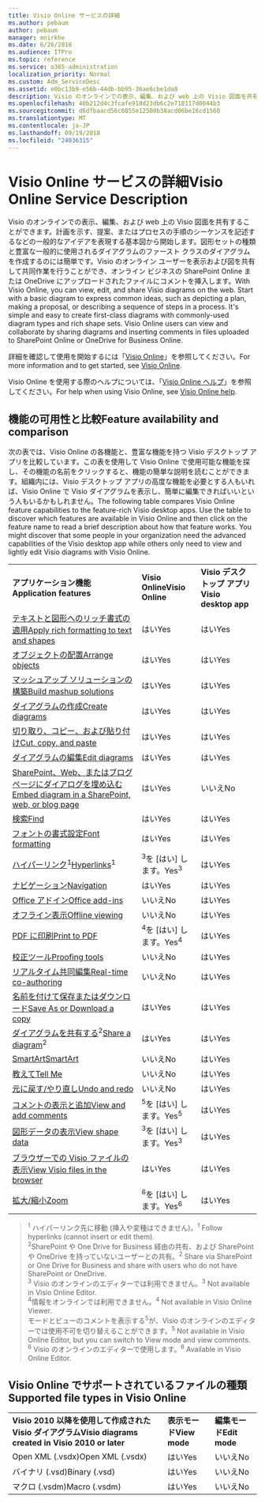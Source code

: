 ```yaml
---
title: Visio Online サービスの詳細
ms.author: pebaum
author: pebaum
manager: mnirkhe
ms.date: 6/26/2018
ms.audience: ITPro
ms.topic: reference
ms.service: o365-administration
localization_priority: Normal
ms.custom: Adm_ServiceDesc
ms.assetid: e0bc13b9-e56b-44db-bb95-36ae6cbe1da8
description: Visio のオンラインでの表示、編集、および web 上の Visio 図面を共有することができます。計画を示す、提案、またはプロセスの手順のシーケンスを記述するなどの一般的なアイデアを表現する基本図から開始します。図形セットの種類と豊富な一般的に使用されるダイアグラムのファースト クラスのダイアグラムを作成するのには簡単です。Visio のオンライン ユーザーを表示および図を共有して共同作業を行うことができ、オンライン ビジネスの SharePoint Online または OneDrive にアップロードされたファイルにコメントを挿入します。
ms.openlocfilehash: 40b212d4c3fcafe918d23db6c2e718117d0044b3
ms.sourcegitcommit: d6dfbaacd56c0855e12500b38acd06be16cd1560
ms.translationtype: MT
ms.contentlocale: ja-JP
ms.lasthandoff: 09/19/2018
ms.locfileid: "24036315"
---
```

# <a name="visio-online-service-description"></a><span data-ttu-id="92f76-106">Visio Online サービスの詳細</span><span class="sxs-lookup"><span data-stu-id="92f76-106">Visio Online Service Description</span></span>

<span data-ttu-id="92f76-p102">Visio のオンラインでの表示、編集、および web 上の Visio 図面を共有することができます。計画を示す、提案、またはプロセスの手順のシーケンスを記述するなどの一般的なアイデアを表現する基本図から開始します。図形セットの種類と豊富な一般的に使用されるダイアグラムのファースト クラスのダイアグラムを作成するのには簡単です。Visio のオンライン ユーザーを表示および図を共有して共同作業を行うことができ、オンライン ビジネスの SharePoint Online または OneDrive にアップロードされたファイルにコメントを挿入します。</span><span class="sxs-lookup"><span data-stu-id="92f76-p102">With Visio Online, you can view, edit, and share Visio diagrams on the web. Start with a basic diagram to express common ideas, such as depicting a plan, making a proposal, or describing a sequence of steps in a process. It's simple and easy to create first-class diagrams with commonly-used diagram types and rich shape sets. Visio Online users can view and collaborate by sharing diagrams and inserting comments in files uploaded to SharePoint Online or OneDrive for Business Online.</span></span>
  
<span data-ttu-id="92f76-111">詳細を確認して使用を開始するには「[Visio Online](https://products.office.com/en-US/visio/visio-online)」を参照してください。</span><span class="sxs-lookup"><span data-stu-id="92f76-111">For more information and to get started, see [Visio Online](https://products.office.com/en-US/visio/visio-online).</span></span>
  
<span data-ttu-id="92f76-112">Visio Online を使用する際のヘルプについては、「[Visio Online ヘルプ](https://go.microsoft.com/fwlink/?linkid=855982)」を参照してください。</span><span class="sxs-lookup"><span data-stu-id="92f76-112">For help when using Visio Online, see [Visio Online help](https://go.microsoft.com/fwlink/?linkid=855982).</span></span>
  
## <a name="feature-availability-and-comparison"></a><span data-ttu-id="92f76-113">機能の可用性と比較</span><span class="sxs-lookup"><span data-stu-id="92f76-113">Feature availability and comparison</span></span>

<span data-ttu-id="92f76-p103">次の表では、Visio Online の各機能と、豊富な機能を持つ Visio デスクトップ アプリを比較しています。この表を使用して Visio Online で使用可能な機能を探し、その機能の名前をクリックすると、機能の簡単な説明を読むことができます。組織内には、Visio デスクトップ アプリの高度な機能を必要とする人もいれば、Visio Online で Visio ダイアグラムを表示し、簡単に編集できればいいという人もいるかもしれません。</span><span class="sxs-lookup"><span data-stu-id="92f76-p103">The following table compares Visio Online feature capabilities to the feature-rich Visio desktop apps. Use the table to discover which features are available in Visio Online and then click on the feature name to read a brief description about how that feature works. You might discover that some people in your organization need the advanced capabilities of the Visio desktop app while others only need to view and lightly edit Visio diagrams with Visio Online.</span></span> 
  
||||
|:-----|:-----|:-----|
|<span data-ttu-id="92f76-117">**アプリケーション機能**</span><span class="sxs-lookup"><span data-stu-id="92f76-117">**Application features**</span></span> <br/> |<span data-ttu-id="92f76-118">**Visio Online**</span><span class="sxs-lookup"><span data-stu-id="92f76-118">**Visio Online**</span></span> <br/> |<span data-ttu-id="92f76-119">**Visio デスクトップ アプリ**</span><span class="sxs-lookup"><span data-stu-id="92f76-119">**Visio desktop app**</span></span> <br/> |
|[<span data-ttu-id="92f76-120">テキストと図形へのリッチ書式の適用</span><span class="sxs-lookup"><span data-stu-id="92f76-120">Apply rich formatting to text and shapes</span></span>](visio-online.md#BM_1) <br/> |<span data-ttu-id="92f76-121">はい</span><span class="sxs-lookup"><span data-stu-id="92f76-121">Yes</span></span>  <br/> |<span data-ttu-id="92f76-122">はい</span><span class="sxs-lookup"><span data-stu-id="92f76-122">Yes</span></span>  <br/> |
|[<span data-ttu-id="92f76-123">オブジェクトの配置</span><span class="sxs-lookup"><span data-stu-id="92f76-123">Arrange objects</span></span>](visio-online.md#BM_2) <br/> |<span data-ttu-id="92f76-124">はい</span><span class="sxs-lookup"><span data-stu-id="92f76-124">Yes</span></span>  <br/> |<span data-ttu-id="92f76-125">はい</span><span class="sxs-lookup"><span data-stu-id="92f76-125">Yes</span></span>  <br/> |
|[<span data-ttu-id="92f76-126">マッシュアップ ソリューションの構築</span><span class="sxs-lookup"><span data-stu-id="92f76-126">Build mashup solutions</span></span>](visio-online.md#BM_3) <br/> |<span data-ttu-id="92f76-127">はい</span><span class="sxs-lookup"><span data-stu-id="92f76-127">Yes</span></span>  <br/> |<span data-ttu-id="92f76-128">はい</span><span class="sxs-lookup"><span data-stu-id="92f76-128">Yes</span></span>  <br/> |
|[<span data-ttu-id="92f76-129">ダイアグラムの作成</span><span class="sxs-lookup"><span data-stu-id="92f76-129">Create diagrams</span></span>](visio-online.md#BM_4) <br/> |<span data-ttu-id="92f76-130">はい</span><span class="sxs-lookup"><span data-stu-id="92f76-130">Yes</span></span>  <br/> |<span data-ttu-id="92f76-131">はい</span><span class="sxs-lookup"><span data-stu-id="92f76-131">Yes</span></span>  <br/> |
|[<span data-ttu-id="92f76-132">切り取り、コピー、および貼り付け</span><span class="sxs-lookup"><span data-stu-id="92f76-132">Cut, copy, and paste</span></span>](visio-online.md#BM_5) <br/> |<span data-ttu-id="92f76-133">はい</span><span class="sxs-lookup"><span data-stu-id="92f76-133">Yes</span></span>  <br/> |<span data-ttu-id="92f76-134">はい</span><span class="sxs-lookup"><span data-stu-id="92f76-134">Yes</span></span>  <br/> |
|[<span data-ttu-id="92f76-135">ダイアグラムの編集</span><span class="sxs-lookup"><span data-stu-id="92f76-135">Edit diagrams</span></span>](visio-online.md#BM_6) <br/> |<span data-ttu-id="92f76-136">はい</span><span class="sxs-lookup"><span data-stu-id="92f76-136">Yes</span></span>  <br/> |<span data-ttu-id="92f76-137">はい</span><span class="sxs-lookup"><span data-stu-id="92f76-137">Yes</span></span>  <br/> |
|[<span data-ttu-id="92f76-138">SharePoint、Web、またはブログ ページにダイアログを埋め込む</span><span class="sxs-lookup"><span data-stu-id="92f76-138">Embed diagram in a SharePoint, web, or blog page</span></span>](visio-online.md#BM_7) <br/> |<span data-ttu-id="92f76-139">はい</span><span class="sxs-lookup"><span data-stu-id="92f76-139">Yes</span></span>  <br/> |<span data-ttu-id="92f76-140">いいえ</span><span class="sxs-lookup"><span data-stu-id="92f76-140">No</span></span>  <br/> |
|[<span data-ttu-id="92f76-141">検索</span><span class="sxs-lookup"><span data-stu-id="92f76-141">Find</span></span>](visio-online.md#BM_8) <br/> |<span data-ttu-id="92f76-142">はい</span><span class="sxs-lookup"><span data-stu-id="92f76-142">Yes</span></span>  <br/> |<span data-ttu-id="92f76-143">はい</span><span class="sxs-lookup"><span data-stu-id="92f76-143">Yes</span></span>  <br/> |
|[<span data-ttu-id="92f76-144">フォントの書式設定</span><span class="sxs-lookup"><span data-stu-id="92f76-144">Font formatting</span></span>](visio-online.md#BM_9) <br/> |<span data-ttu-id="92f76-145">はい</span><span class="sxs-lookup"><span data-stu-id="92f76-145">Yes</span></span>  <br/> |<span data-ttu-id="92f76-146">はい</span><span class="sxs-lookup"><span data-stu-id="92f76-146">Yes</span></span>  <br/> |
|<span data-ttu-id="92f76-147">[ハイパーリンク](visio-online.md#BM_10)<sup>1</sup></span><span class="sxs-lookup"><span data-stu-id="92f76-147">[Hyperlinks](visio-online.md#BM_10)<sup>1</sup></span></span> <br/> |<span data-ttu-id="92f76-148"><sup>3</sup>を [はい] します。</span><span class="sxs-lookup"><span data-stu-id="92f76-148">Yes<sup>3</sup></span></span> <br/> |<span data-ttu-id="92f76-149">はい</span><span class="sxs-lookup"><span data-stu-id="92f76-149">Yes</span></span>  <br/> |
|[<span data-ttu-id="92f76-150">ナビゲーション</span><span class="sxs-lookup"><span data-stu-id="92f76-150">Navigation</span></span>](visio-online.md#BM_11) <br/> |<span data-ttu-id="92f76-151">はい</span><span class="sxs-lookup"><span data-stu-id="92f76-151">Yes</span></span>  <br/> |<span data-ttu-id="92f76-152">はい</span><span class="sxs-lookup"><span data-stu-id="92f76-152">Yes</span></span>  <br/> |
|[<span data-ttu-id="92f76-153">Office アドイン</span><span class="sxs-lookup"><span data-stu-id="92f76-153">Office add-ins</span></span>](visio-online.md#BM_12) <br/> |<span data-ttu-id="92f76-154">いいえ</span><span class="sxs-lookup"><span data-stu-id="92f76-154">No</span></span>  <br/> |<span data-ttu-id="92f76-155">はい</span><span class="sxs-lookup"><span data-stu-id="92f76-155">Yes</span></span>  <br/> |
|[<span data-ttu-id="92f76-156">オフライン表示</span><span class="sxs-lookup"><span data-stu-id="92f76-156">Offline viewing</span></span>](visio-online.md#BM_13) <br/> |<span data-ttu-id="92f76-157">いいえ</span><span class="sxs-lookup"><span data-stu-id="92f76-157">No</span></span>  <br/> |<span data-ttu-id="92f76-158">はい</span><span class="sxs-lookup"><span data-stu-id="92f76-158">Yes</span></span>  <br/> |
|[<span data-ttu-id="92f76-159">PDF に印刷</span><span class="sxs-lookup"><span data-stu-id="92f76-159">Print to PDF </span></span>](visio-online.md#BM_14) <br/> |<span data-ttu-id="92f76-160"><sup>4</sup>を [はい] します。</span><span class="sxs-lookup"><span data-stu-id="92f76-160">Yes<sup>4</sup></span></span> <br/> |<span data-ttu-id="92f76-161">はい</span><span class="sxs-lookup"><span data-stu-id="92f76-161">Yes</span></span>  <br/> |
|[<span data-ttu-id="92f76-162">校正ツール</span><span class="sxs-lookup"><span data-stu-id="92f76-162">Proofing tools</span></span>](visio-online.md#BM_15) <br/> |<span data-ttu-id="92f76-163">いいえ</span><span class="sxs-lookup"><span data-stu-id="92f76-163">No</span></span>  <br/> |<span data-ttu-id="92f76-164">はい</span><span class="sxs-lookup"><span data-stu-id="92f76-164">Yes</span></span>  <br/> |
|[<span data-ttu-id="92f76-165">リアルタイム共同編集</span><span class="sxs-lookup"><span data-stu-id="92f76-165">Real-time co-authoring</span></span>](visio-online.md#BM_16) <br/> |<span data-ttu-id="92f76-166">いいえ</span><span class="sxs-lookup"><span data-stu-id="92f76-166">No</span></span>  <br/> |<span data-ttu-id="92f76-167">はい</span><span class="sxs-lookup"><span data-stu-id="92f76-167">Yes</span></span>  <br/> |
|[<span data-ttu-id="92f76-168">名前を付けて保存またはダウンロード</span><span class="sxs-lookup"><span data-stu-id="92f76-168">Save As or Download a copy</span></span>](visio-online.md#BM_17) <br/> |<span data-ttu-id="92f76-169">はい</span><span class="sxs-lookup"><span data-stu-id="92f76-169">Yes</span></span>  <br/> |<span data-ttu-id="92f76-170">はい</span><span class="sxs-lookup"><span data-stu-id="92f76-170">Yes</span></span>  <br/> |
|<span data-ttu-id="92f76-171">[ダイアグラムを共有する](visio-online.md#BM_18)<sup>2</sup></span><span class="sxs-lookup"><span data-stu-id="92f76-171">[Share a diagram](visio-online.md#BM_18)<sup>2</sup></span></span> <br/> |<span data-ttu-id="92f76-172">はい</span><span class="sxs-lookup"><span data-stu-id="92f76-172">Yes</span></span>  <br/> |<span data-ttu-id="92f76-173">はい</span><span class="sxs-lookup"><span data-stu-id="92f76-173">Yes</span></span>  <br/> |
|[<span data-ttu-id="92f76-174">SmartArt</span><span class="sxs-lookup"><span data-stu-id="92f76-174">SmartArt</span></span>](visio-online.md#BM_19) <br/> |<span data-ttu-id="92f76-175">いいえ</span><span class="sxs-lookup"><span data-stu-id="92f76-175">No</span></span>  <br/> |<span data-ttu-id="92f76-176">はい</span><span class="sxs-lookup"><span data-stu-id="92f76-176">Yes</span></span>  <br/> |
|[<span data-ttu-id="92f76-177">教えて</span><span class="sxs-lookup"><span data-stu-id="92f76-177">Tell Me</span></span>](visio-online.md#BM_20) <br/> |<span data-ttu-id="92f76-178">いいえ</span><span class="sxs-lookup"><span data-stu-id="92f76-178">No</span></span>  <br/> |<span data-ttu-id="92f76-179">はい</span><span class="sxs-lookup"><span data-stu-id="92f76-179">Yes</span></span>  <br/> |
|[<span data-ttu-id="92f76-180">元に戻す/やり直し</span><span class="sxs-lookup"><span data-stu-id="92f76-180">Undo and redo</span></span>](visio-online.md#BM_21) <br/> |<span data-ttu-id="92f76-181">いいえ</span><span class="sxs-lookup"><span data-stu-id="92f76-181">No</span></span>  <br/> |<span data-ttu-id="92f76-182">はい</span><span class="sxs-lookup"><span data-stu-id="92f76-182">Yes</span></span>  <br/> |
|[<span data-ttu-id="92f76-183">コメントの表示と追加</span><span class="sxs-lookup"><span data-stu-id="92f76-183">View and add comments</span></span>](visio-online.md#BM_22) <br/> |<span data-ttu-id="92f76-184"><sup>5</sup>を [はい] します。</span><span class="sxs-lookup"><span data-stu-id="92f76-184">Yes<sup>5</sup></span></span> <br/> |<span data-ttu-id="92f76-185">はい</span><span class="sxs-lookup"><span data-stu-id="92f76-185">Yes</span></span>  <br/> |
|[<span data-ttu-id="92f76-186">図形データの表示</span><span class="sxs-lookup"><span data-stu-id="92f76-186">View shape data</span></span>](visio-online.md#BM_23) <br/> |<span data-ttu-id="92f76-187"><sup>3</sup>を [はい] します。</span><span class="sxs-lookup"><span data-stu-id="92f76-187">Yes<sup>3</sup></span></span> <br/> |<span data-ttu-id="92f76-188">はい</span><span class="sxs-lookup"><span data-stu-id="92f76-188">Yes</span></span>  <br/> |
|[<span data-ttu-id="92f76-189">ブラウザーでの Visio ファイルの表示</span><span class="sxs-lookup"><span data-stu-id="92f76-189">View Visio files in the browser</span></span>](visio-online.md#BM_24) <br/> |<span data-ttu-id="92f76-190">はい</span><span class="sxs-lookup"><span data-stu-id="92f76-190">Yes</span></span>  <br/> |<span data-ttu-id="92f76-191">はい</span><span class="sxs-lookup"><span data-stu-id="92f76-191">Yes</span></span>  <br/> |
|[<span data-ttu-id="92f76-192">拡大/縮小</span><span class="sxs-lookup"><span data-stu-id="92f76-192">Zoom</span></span>](visio-online.md#BM_25) <br/> |<span data-ttu-id="92f76-193"><sup>6</sup>を [はい] します。</span><span class="sxs-lookup"><span data-stu-id="92f76-193">Yes<sup>6</sup></span></span> <br/> |<span data-ttu-id="92f76-194">はい</span><span class="sxs-lookup"><span data-stu-id="92f76-194">Yes</span></span>  <br/> |
   
> <span data-ttu-id="92f76-195"><sup>1</sup> ハイパーリンク先に移動 (挿入や変種はできません)。</span><span class="sxs-lookup"><span data-stu-id="92f76-195"><sup>1</sup> Follow hyperlinks (cannot insert or edit them).</span></span> 
<br/><span data-ttu-id="92f76-196"><sup>2</sup>SharePoint や One Drive for Business 経由の共有、および SharePoint や OneDrive を持っていないユーザーとの共有。</span><span class="sxs-lookup"><span data-stu-id="92f76-196"><sup>2</sup> Share via SharePoint or One Drive for Business and share with users who do not have SharePoint or OneDrive.</span></span> 
<br/> <span data-ttu-id="92f76-197"><sup>3</sup> Visio のオンラインのエディターでは利用できません。</span><span class="sxs-lookup"><span data-stu-id="92f76-197"><sup>3</sup> Not available in Visio Online Editor.</span></span>
<br/><span data-ttu-id="92f76-198"><sup>4</sup>情報をオンラインでは利用できません。</span><span class="sxs-lookup"><span data-stu-id="92f76-198"><sup>4</sup> Not available in Visio Online Viewer.</span></span> 
<br/><span data-ttu-id="92f76-199">モードとビューのコメントを表示する<sup>5</sup>が、Visio のオンラインのエディターでは使用不可を切り替えることができます。</span><span class="sxs-lookup"><span data-stu-id="92f76-199"><sup>5</sup> Not available in Visio Online Editor, but you can switch to View mode and view comments.</span></span> 
<br/><span data-ttu-id="92f76-200"><sup>6</sup> Visio のオンラインのエディターで使用します。</span><span class="sxs-lookup"><span data-stu-id="92f76-200"><sup>6</sup> Available in Visio Online Editor.</span></span> 
  
## <a name="supported-file-types-in-visio-online"></a><span data-ttu-id="92f76-201">Visio Online でサポートされているファイルの種類</span><span class="sxs-lookup"><span data-stu-id="92f76-201">Supported file types in Visio Online</span></span>

||||
|:-----|:-----|:-----|
|<span data-ttu-id="92f76-202">**Visio 2010 以降を使用して作成された Visio ダイアグラム**</span><span class="sxs-lookup"><span data-stu-id="92f76-202">**Visio diagrams created in Visio 2010 or later**</span></span> <br/> |<span data-ttu-id="92f76-203">**表示モード**</span><span class="sxs-lookup"><span data-stu-id="92f76-203">**View mode**</span></span> <br/> |<span data-ttu-id="92f76-204">**編集モード**</span><span class="sxs-lookup"><span data-stu-id="92f76-204">**Edit mode**</span></span> <br/> |
|<span data-ttu-id="92f76-205">Open XML (.vsdx)</span><span class="sxs-lookup"><span data-stu-id="92f76-205">Open XML (.vsdx)</span></span>  <br/> |<span data-ttu-id="92f76-206">はい</span><span class="sxs-lookup"><span data-stu-id="92f76-206">Yes</span></span>  <br/> |<span data-ttu-id="92f76-207">いいえ</span><span class="sxs-lookup"><span data-stu-id="92f76-207">No</span></span>  <br/> |
|<span data-ttu-id="92f76-208">バイナリ (.vsd)</span><span class="sxs-lookup"><span data-stu-id="92f76-208">Binary (.vsd)</span></span>  <br/> |<span data-ttu-id="92f76-209">はい</span><span class="sxs-lookup"><span data-stu-id="92f76-209">Yes</span></span>  <br/> |<span data-ttu-id="92f76-210">いいえ</span><span class="sxs-lookup"><span data-stu-id="92f76-210">No</span></span>  <br/> |
|<span data-ttu-id="92f76-211">マクロ (.vsdm)</span><span class="sxs-lookup"><span data-stu-id="92f76-211">Macro (.vsdm)</span></span>  <br/> |<span data-ttu-id="92f76-212">はい</span><span class="sxs-lookup"><span data-stu-id="92f76-212">Yes</span></span>  <br/> |<span data-ttu-id="92f76-213">いいえ</span><span class="sxs-lookup"><span data-stu-id="92f76-213">No</span></span>  <br/> |
   


